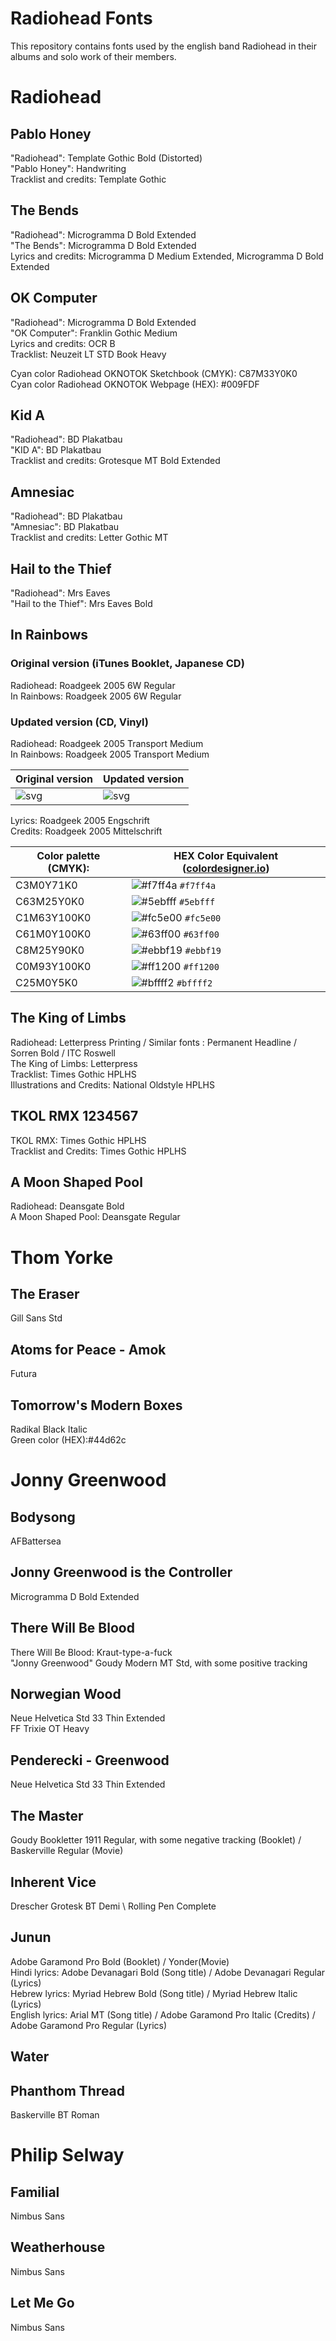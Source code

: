 # Radiohead Fonts

This repository contains fonts used by the english band Radiohead in their albums and solo work of their members.

# Radiohead

## Pablo Honey
"Radiohead": Template Gothic Bold (Distorted) \
"Pablo Honey": Handwriting \
Tracklist and credits: Template Gothic

## The Bends
"Radiohead": Microgramma D Bold Extended \
"The Bends": Microgramma D Bold Extended \
Lyrics and credits: Microgramma D Medium Extended, Microgramma D Bold Extended

## OK Computer
"Radiohead": Microgramma D Bold Extended \
"OK Computer": Franklin Gothic Medium \
Lyrics and credits: OCR B \
Tracklist: Neuzeit LT STD Book Heavy

Cyan color Radiohead OKNOTOK Sketchbook (CMYK): C87M33Y0K0 \
Cyan color Radiohead OKNOTOK Webpage (HEX): #009FDF 


## Kid A
"Radiohead": BD Plakatbau \
"KID A": BD Plakatbau \
Tracklist and credits: Grotesque MT Bold Extended

## Amnesiac
"Radiohead": BD Plakatbau \
"Amnesiac": BD Plakatbau \
Tracklist and credits: Letter Gothic MT

## Hail to the Thief
"Radiohead": Mrs Eaves \
"Hail to the Thief": Mrs Eaves Bold

## In Rainbows
### Original version (iTunes Booklet, Japanese CD)
Radiohead: Roadgeek 2005 6W Regular \
In Rainbows: Roadgeek 2005 6W Regular 

### Updated version (CD, Vinyl)
Radiohead: Roadgeek 2005 Transport Medium \
In Rainbows: Roadgeek 2005 Transport Medium

<!--- Roadgeek 2005 is based on the fonts used on highway signs.--->

|  Original version  |  Updated version  |
----------------------|-------------------
![svg](https://github.com/paranoidandroid-96/Radiohead-Fonts/blob/102926a1fc807695f659ac0b3502f958dd957855/Album_Covers/In_Rainbows_Raster.svg) | ![svg](https://github.com/paranoidandroid-96/Radiohead-Fonts/blob/c3b0f6f0a6daa215accde4a41dc9bf1b4d989b99/Album_Covers/In_Rainbows_v2_Raster.svg)

<!--- 
| <img src="https://github.com/paranoidandroid-96/Radiohead-Fonts/blob/102926a1fc807695f659ac0b3502f958dd957855/Album_Covers/In_Rainbows_Raster.svg" width=40% height=40%> :|: <img src="https://github.com/paranoidandroid-96/Radiohead-Fonts/blob/c3b0f6f0a6daa215accde4a41dc9bf1b4d989b99/Album_Covers/In_Rainbows_v2_Raster.svg" width=40% height=40%> |

--->

Lyrics: Roadgeek 2005 Engschrift \
Credits: Roadgeek 2005 Mittelschrift



|Color palette (CMYK):| HEX Color Equivalent ([colordesigner.io](https://colordesigner.io/convert/cmyktohex))|
|-------------|--------------------------------------------------------------------|
|C3M0Y71K0    | ![#f7ff4a](https://placehold.co/45x15/f7ff4a/f7ff4a.png) `#f7ff4a` |  
|C63M25Y0K0   | ![#5ebfff](https://placehold.co/45x15/5ebfff/5ebfff.png) `#5ebfff` |  
|C1M63Y100K0  | ![#fc5e00](https://placehold.co/45x15/fc5e00/fc5e00.png) `#fc5e00` |  
|C61M0Y100K0  | ![#63ff00](https://placehold.co/45x15/63ff00/63ff00.png) `#63ff00` |  
|C8M25Y90K0   | ![#ebbf19](https://placehold.co/45x15/ebbf19/ebbf19.png) `#ebbf19` |  
|C0M93Y100K0  | ![#ff1200](https://placehold.co/45x15/ff1200/ff1200.png) `#ff1200` |  
|C25M0Y5K0    | ![#bffff2](https://placehold.co/45x15/bffff2/bffff2.png) `#bffff2` |  

## The King of Limbs
Radiohead: Letterpress Printing / Similar fonts : Permanent Headline / Sorren Bold / ITC Roswell \
The King of Limbs: Letterpress \
Tracklist: Times Gothic HPLHS \
Illustrations and Credits: National Oldstyle HPLHS 


## TKOL RMX 1234567

TKOL RMX: Times Gothic HPLHS \
Tracklist and Credits: Times Gothic HPLHS

## A Moon Shaped Pool
Radiohead: Deansgate Bold \
A Moon Shaped Pool: Deansgate Regular

# Thom Yorke

## The Eraser
Gill Sans Std

## Atoms for Peace - Amok
Futura

## Tomorrow's Modern Boxes
Radikal Black Italic \
Green color (HEX):#44d62c

# Jonny Greenwood

## Bodysong
AFBattersea

## Jonny Greenwood is the Controller 
Microgramma D Bold Extended

## There Will Be Blood 
There Will Be Blood: Kraut-type-a-fuck \
"Jonny Greenwood" Goudy Modern MT Std, with some positive tracking

## Norwegian Wood 
Neue Helvetica Std 33 Thin Extended \
FF Trixie OT Heavy

## Penderecki - Greenwood
Neue Helvetica Std 33 Thin Extended

## The Master 
Goudy Bookletter 1911 Regular, with some negative tracking (Booklet) / Baskerville Regular (Movie)

## Inherent Vice
Drescher Grotesk BT Demi \ Rolling Pen Complete

## Junun
Adobe Garamond Pro Bold (Booklet) / Yonder(Movie) \
Hindi lyrics: Adobe Devanagari Bold (Song title) / Adobe Devanagari Regular (Lyrics) \
Hebrew lyrics: Myriad Hebrew Bold (Song title) / Myriad Hebrew Italic (Lyrics) \
English lyrics: Arial MT (Song title) / Adobe Garamond Pro Italic (Credits) / Adobe Garamond Pro Regular (Lyrics)

## Water

## Phanthom Thread
Baskerville BT Roman

# Philip Selway

## Familial
Nimbus Sans

## Weatherhouse
Nimbus Sans

## Let Me Go
Nimbus Sans
